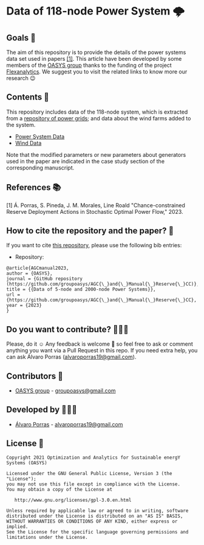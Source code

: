 # Data of 118-node Power System 🌩️

## Goals 🚀

The aim of this repository is to provide the details of the power systems data set used in papers [[1]](https://arxiv.org/abs/2104.05746). This article have been developed by some members of the [OASYS group](https://sites.google.com/view/groupoasys/home) thanks to the funding of the project [Flexanalytics](https://groupoasysflexanalytics.readthedocs.io/en/latest/). We suggest you to visit the related links to know more our research 😉

## Contents 🌌

This repository includes data of the 118-node system, which is extracted from a [repository of power grids](https://github.com/power-grid-lib/pglib-opf); and data about the wind farms added to the system.

  * [Power System Data](https://drive.google.com/file/d/1HkxgkMbgwMF3H88nzHB7O8XUtG17_2Ej/view?usp=share_link)
  * [Wind Data](https://docs.google.com/spreadsheets/d/1BSA9FpmONo_QtyckYkr9U5YRcLXkNLJc/edit?usp=share_link&ouid=111304944927618582927&rtpof=true&sd=true)

Note that the modified parameters or new parameters about generators used in the paper are indicated in the case study section of the corresponding manuscript.

## References 📚
[1] Á. Porras, S. Pineda, J. M. Morales, Line Roald "Chance-constrained Reserve Deployment Actions in Stochastic Optimal Power Flow," 2023.

## How to cite the repository and the paper? 📝

If you want to cite [this repository](https://github.com/groupoasys/AGC_and_Manual_Reserve_CC), please use the following bib entries:


* Repository:
```
@article{AGCmanual2023,
author = {OASYS},
journal = {GitHub repository (https://github.com/groupoasys/AGC{\_}and{\_}Manual{\_}Reserve{\_}CC)},
title = {{Data of 5-node and 2000-node Power Systems}},
url = {https://github.com/groupoasys/AGC{\_}and{\_}Manual{\_}Reserve{\_}CC},
year = {2023}
}
```

## Do you want to contribute? 👨🏾‍🔬
 
 Please, do it ☺ Any feedback is welcome 🤩 so feel free to ask or comment anything you want via a Pull Request in this repo.
 If you need extra help, you can ask Álvaro Porras (alvaroporras19@gmail.com).

 ## Contributors 👑
 
 * [OASYS group](http://oasys.uma.es) -  groupoasys@gmail.com
 
 ## Developed by 👨🏾‍💻
 * [Álvaro Porras](https://www.researchgate.net/profile/Alvaro-Porras-Cabrera) - alvaroporras19@gmail.com

 ## License 📝
 
    Copyright 2021 Optimization and Analytics for Sustainable energY Systems (OASYS)

    Licensed under the GNU General Public License, Version 3 (the "License");
    you may not use this file except in compliance with the License.
    You may obtain a copy of the License at

       http://www.gnu.org/licenses/gpl-3.0.en.html

    Unless required by applicable law or agreed to in writing, software
    distributed under the License is distributed on an "AS IS" BASIS,
    WITHOUT WARRANTIES OR CONDITIONS OF ANY KIND, either express or implied.
    See the License for the specific language governing permissions and
    limitations under the License.
